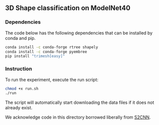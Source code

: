 ## 3D Shape classification on ModelNet40
### Dependencies
The code below has the following dependencies that can be installed by conda and pip.
```bash
conda install -c conda-forge rtree shapely  
conda install -c conda-forge pyembree  
pip install "trimesh[easy]"  
```
### Instruction
To run the experiment, execute the run script:
```bash
chmod +x run.sh
./run
```
The script will automatically start downloading the data files if it does not already exist.

We acknowledge code in this directory borrowed liberally from [S2CNN](https://github.com/jonas-koehler/s2cnn).
